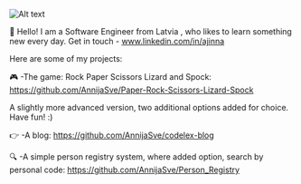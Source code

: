 

![Alt text](https://www.hdnicewallpapers.com/Walls/Big/Abstract/Abstract_Constellation_5K_Wallpapers.jpg)

:wave: Hello! I am a Software Engineer from Latvia , who likes to learn something new every day. 
Get in touch - www.linkedin.com/in/ajinna

Here are some of my projects:

:video_game: -The game: Rock Paper Scissors Lizard and Spock: https://github.com/AnnijaSve/Paper-Rock-Scissors-Lizard-Spock

A slightly more advanced version, two additional options added for choice. Have fun! :)

:point_right: -A blog: https://github.com/AnnijaSve/codelex-blog

:mag: -A simple person registry system, where added option, search by personal code: https://github.com/AnnijaSve/Person_Registry
